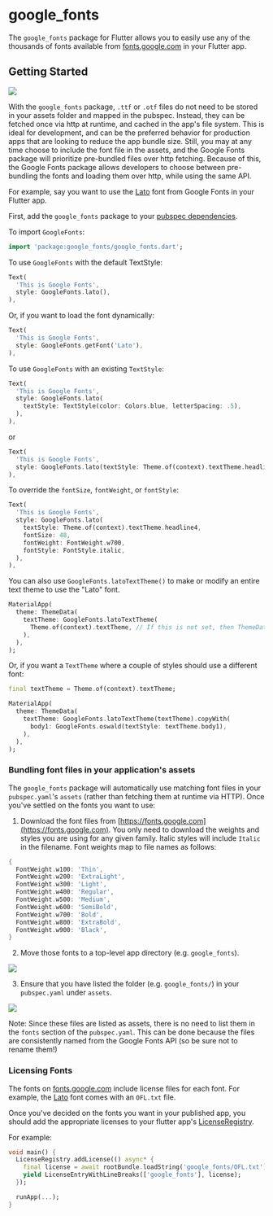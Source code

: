 # google_fonts

The `google_fonts` package for Flutter allows you to easily use any of the thousands of fonts
available from [fonts.google.com](https://fonts.google.com/) in your Flutter app.

## Getting Started

![](https://raw.githubusercontent.com/material-foundation/google-fonts-flutter/main/readme_images/main.gif)

With the `google_fonts` package, `.ttf` or `.otf` files do not need to be stored in your assets folder and mapped in
the pubspec. Instead, they can be fetched once via http at runtime, and cached in the app's file system. This is ideal for development, and can be the preferred behavior for production apps that
are looking to reduce the app bundle size. Still, you may at any time choose to include the font file in the assets, and the Google Fonts package will prioritize pre-bundled files over http fetching.
Because of this, the Google Fonts package allows developers to choose between pre-bundling the fonts and loading them over http, while using the same API.

For example, say you want to use the [Lato](https://fonts.google.com/specimen/Lato) font from Google Fonts in your Flutter app.

First, add the `google_fonts` package to your [pubspec dependencies](https://pub.dev/packages/google_fonts#-installing-tab-).

To import `GoogleFonts`:

```dart
import 'package:google_fonts/google_fonts.dart';
```

To use `GoogleFonts` with the default TextStyle:

```dart
Text(
  'This is Google Fonts',
  style: GoogleFonts.lato(),
),
```

Or, if you want to load the font dynamically:

```dart
Text(
  'This is Google Fonts',
  style: GoogleFonts.getFont('Lato'),
),
```

To use `GoogleFonts` with an existing `TextStyle`:

```dart
Text(
  'This is Google Fonts',
  style: GoogleFonts.lato(
    textStyle: TextStyle(color: Colors.blue, letterSpacing: .5),
  ),
),
```

or

```dart
Text(
  'This is Google Fonts',
  style: GoogleFonts.lato(textStyle: Theme.of(context).textTheme.headline4),
),
```

To override the `fontSize`, `fontWeight`, or `fontStyle`:

```dart
Text(
  'This is Google Fonts',
  style: GoogleFonts.lato(
    textStyle: Theme.of(context).textTheme.headline4,
    fontSize: 48,
    fontWeight: FontWeight.w700,
    fontStyle: FontStyle.italic,
  ),
),
```

You can also use `GoogleFonts.latoTextTheme()` to make or modify an entire text theme to use the "Lato" font.

```dart
MaterialApp(
  theme: ThemeData(
    textTheme: GoogleFonts.latoTextTheme(
      Theme.of(context).textTheme, // If this is not set, then ThemeData.light().textTheme is used.
    ),
  ),
);
```

Or, if you want a `TextTheme` where a couple of styles should use a different font:

```dart
final textTheme = Theme.of(context).textTheme;

MaterialApp(
  theme: ThemeData(
    textTheme: GoogleFonts.latoTextTheme(textTheme).copyWith(
      body1: GoogleFonts.oswald(textStyle: textTheme.body1),
    ),
  ),
);
```

### Bundling font files in your application's assets

The `google_fonts` package will automatically use matching font files in your `pubspec.yaml`'s
`assets` (rather than fetching them at runtime via HTTP). Once you've settled on the fonts
you want to use:

1. Download the font files from [https://fonts.google.com](https://fonts.google.com).
   You only need to download the weights and styles you are using for any given family.
   Italic styles will include `Italic` in the filename. Font weights map to file names as follows:

```dart
{
  FontWeight.w100: 'Thin',
  FontWeight.w200: 'ExtraLight',
  FontWeight.w300: 'Light',
  FontWeight.w400: 'Regular',
  FontWeight.w500: 'Medium',
  FontWeight.w600: 'SemiBold',
  FontWeight.w700: 'Bold',
  FontWeight.w800: 'ExtraBold',
  FontWeight.w900: 'Black',
}
```

2. Move those fonts to a top-level app directory (e.g. `google_fonts`).

![](https://raw.githubusercontent.com/material-foundation/google-fonts-flutter/main/readme_images/google_fonts_folder.png)

3. Ensure that you have listed the folder (e.g. `google_fonts/`) in your `pubspec.yaml` under `assets`.

![](https://raw.githubusercontent.com/material-foundation/google-fonts-flutter/main/readme_images/google_fonts_pubspec_assets.png)

Note: Since these files are listed as assets, there is no need to list them in the `fonts` section
of the `pubspec.yaml`. This can be done because the files are consistently named from the Google Fonts API
(so be sure not to rename them!)

### Licensing Fonts

The fonts on [fonts.google.com](https://fonts.google.com/) include license files for each font. For
example, the [Lato](https://fonts.google.com/specimen/Lato) font comes with an `OFL.txt` file.

Once you've decided on the fonts you want in your published app, you should add the appropriate
licenses to your flutter app's [LicenseRegistry](https://api.flutter.dev/flutter/foundation/LicenseRegistry-class.html).

For example:

```dart
void main() {
  LicenseRegistry.addLicense(() async* {
    final license = await rootBundle.loadString('google_fonts/OFL.txt');
    yield LicenseEntryWithLineBreaks(['google_fonts'], license);
  });

  runApp(...);
}
```
